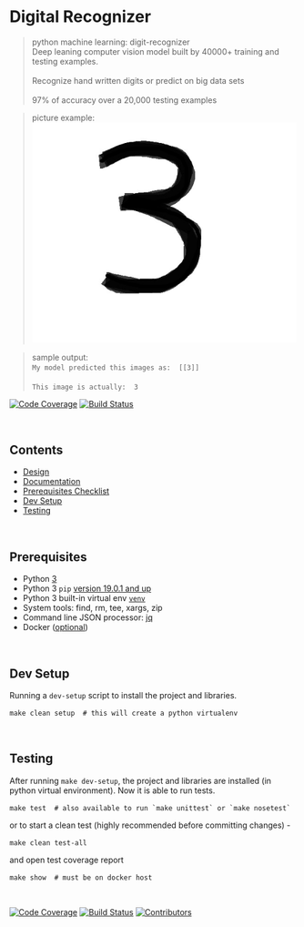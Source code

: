 # Digital Recognizer

> python machine learning: digit-recognizer
> <br/>Deep leaning computer vision model built by 40000+ training and testing examples.</br>
> <br/>Recognize hand written digits or predict on big data sets </br>
> <br/>97% of accuracy over a 20,000 testing examples </br>


> picture example:
> <br/> ![3](./dr/digit_recognizer/images/3.jpg)</br>

> sample output:
> <br/>`My model predicted this images as:  [[3]] `</br>
> <br/>`This image is actually:  3` </br>

[![Code Coverage](https://codecov.io/gh/py-ml/digit-recognizer/branch/master/graph/badge.svg)](https://codecov.io/gh/py-ml/digit-recognizer)
[![Build Status](https://travis-ci.org/py-ml/digit-recognizer.svg?branch=master)](https://travis-ci.org/py-ml/digit-recognizer)


<br/><a name="contents"></a>
## Contents

* [Design](dr/README.md)
* [Documentation](docs/README.md)
* [Prerequisites Checklist](#pre-req)
* [Dev Setup](#dev-setup)
* [Testing](#testing)



<br/><a name="pre-req"></a>
## Prerequisites

  * Python [3](https://www.python.org/downloads/)
  * Python 3 `pip` [version 19.0.1 and up](https://pip.pypa.io/en/stable/installing/)
  * Python 3 built-in virtual env [`venv`](https://docs.python.org/3/library/venv.html)
  * System tools: find, rm, tee, xargs, zip
  * Command line JSON processor: [jq](https://stedolan.github.io/jq/download/)
  * Docker ([optional](https://www.docker.com/))


<br/><a name="dev-setup"></a>
## Dev Setup

  Running a `dev-setup` script to install the project and libraries.

  ```
  make clean setup  # this will create a python virtualenv
  ```


<br/><a name="testing"></a>
## Testing

  After running `make dev-setup`, the project and libraries are installed (in python virtual environment). Now it is able to run tests.

  ```
  make test  # also available to run `make unittest` or `make nosetest`
  ```
  or to start a clean test (highly recommended before committing changes) -

  ```
  make clean test-all
  ```
  and open test coverage report

  ```
  make show  # must be on docker host
  ```


<p><br/></p>

[![Code Coverage](https://codecov.io/gh/py-ml/digit-recognizer/branch/master/graph/badge.svg)](https://codecov.io/gh/py-ml/digit-recognizer)
[![Build Status](https://travis-ci.org/py-ml/digit-recognizer.svg?branch=master)](https://travis-ci.org/py-ml/digit-recognizer)
[![Contributors](https://img.shields.io/github/contributors/py-ml/digit-recognizer.svg)](https://github.com/py-ml/digit-recognizer/graphs/contributors)
